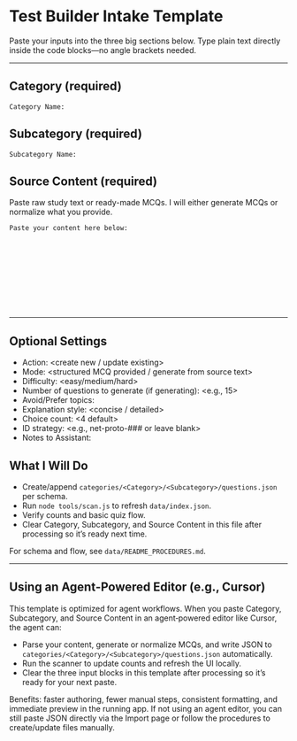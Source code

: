 # Test Builder Intake Template

Paste your inputs into the three big sections below. Type plain text directly inside the code blocks—no angle brackets needed.

---

## Category (required)

```
Category Name:
```

## Subcategory (required)

```
Subcategory Name:
```

## Source Content (required)

Paste raw study text or ready-made MCQs. I will either generate MCQs or normalize what you provide.

```
Paste your content here below:











```

---

## Optional Settings

- Action: <create new / update existing>
- Mode: <structured MCQ provided / generate from source text>
- Difficulty: <easy/medium/hard>
- Number of questions to generate (if generating): <e.g., 15>
- Avoid/Prefer topics: <list>
- Explanation style: <concise / detailed>
- Choice count: <4 default>
- ID strategy: <e.g., net-proto-### or leave blank>
- Notes to Assistant: <anything else>

## What I Will Do

- Create/append `categories/<Category>/<Subcategory>/questions.json` per schema.
- Run `node tools/scan.js` to refresh `data/index.json`.
- Verify counts and basic quiz flow.
- Clear Category, Subcategory, and Source Content in this file after processing so it’s ready next time.

For schema and flow, see `data/README_PROCEDURES.md`.

---

## Using an Agent‑Powered Editor (e.g., Cursor)

This template is optimized for agent workflows. When you paste Category, Subcategory, and Source Content in an agent‑powered editor like Cursor, the agent can:

- Parse your content, generate or normalize MCQs, and write JSON to `categories/<Category>/<Subcategory>/questions.json` automatically.
- Run the scanner to update counts and refresh the UI locally.
- Clear the three input blocks in this template after processing so it’s ready for your next paste.

Benefits: faster authoring, fewer manual steps, consistent formatting, and immediate preview in the running app. If not using an agent editor, you can still paste JSON directly via the Import page or follow the procedures to create/update files manually.
